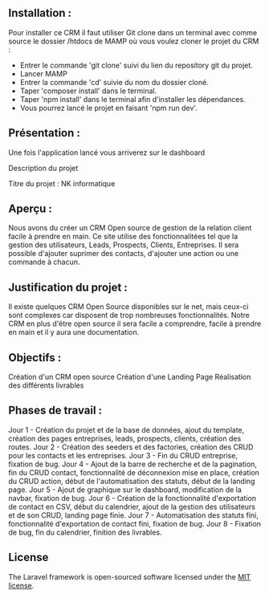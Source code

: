 
## Installation :

Pour installer ce CRM il faut utiliser Git clone dans un terminal avec comme source le dossier
/htdocs de MAMP où vous voulez cloner le projet du CRM :

- Entrer le commande 'git clone' suivi du lien du repository git du projet.
- Lancer MAMP
- Entrer la commande 'cd' suivie du nom du dossier cloné.
- Taper 'composer install' dans le terminal.
- Taper 'npm install' dans le terminal afin d'installer les dépendances.
- Vous pourrez lancé le projet en faisant 'npm run dev'.

## Présentation :

Une fois l'application lancé vous arriverez sur le dashboard 

Description du projet

Titre du projet : NK informatique

## Aperçu : 

Nous avons du créer un CRM Open source de gestion de la relation client facile à prendre en main. Ce site utilise des fonctionnalitées tel que la gestion des utilisateurs, Leads, Prospects, Clients, Entreprises. Il sera possible d'ajouter suprimer des contacts, d'ajouter une action ou une commande à chacun.

## Justification du projet :

Il existe quelques CRM Open Source disponibles sur le net, 
mais ceux-ci sont complexes car disposent de trop nombreuses fonctionnalités. 
Notre CRM en plus d'être open source il sera facile a comprendre, facile à prendre en main et il y aura une documentation.

## Objectifs : 

Création d'un CRM open source
Création d'une Landing Page
Réalisation des différents livrables

## Phases de travail : 

Jour 1 - Création du projet et de la base de données, ajout du template, création des pages entreprises, leads, prospects, clients, création des routes.
Jour 2 - Création des seeders et des factories, création des CRUD pour les contacts et les entreprises.
Jour 3 - Fin du CRUD entreprise, fixation de bug.
Jour 4 - Ajout de la barre de recherche et de la pagination, fin du CRUD contact, fonctionnalité de déconnexion mise en place, création du CRUD action, début de l'automatisation des statuts, début de la landing page.
Jour 5 - Ajout de graphique sur le dashboard, modification de la navbar, fixation de bug.
Jour 6 - Création de la fonctionnalité d'exportation de contact en CSV, début du calendrier, ajout de la gestion des utilisateurs et de son CRUD, landing page finie.
Jour 7 - Automatisation des statuts fini, fonctionnalité d'exportation de contact fini, fixation de bug.
Jour 8 - Fixation de bug, fin du calendrier, finition des livrables.

## License

The Laravel framework is open-sourced software licensed under the [MIT license](https://opensource.org/licenses/MIT).
